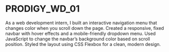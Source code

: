 # PRODIGY_WD_01
As a web development intern, I built an interactive navigation menu that changes color when you scroll down the page.
Created a responsive, fixed navbar with hover effects and a mobile-friendly dropdown menu.
Used JavaScript to change the navbar’s background color based on scroll position.
Styled the layout using CSS Flexbox for a clean, modern design.
